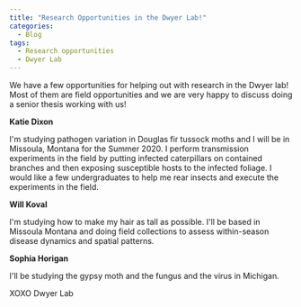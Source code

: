 ```yaml
---
title: "Research Opportunities in the Dwyer Lab!"
categories:
  - Blog
tags:
  - Research opportunities
  - Dwyer Lab
---
```


We have a few opportunities for helping out with research in the Dwyer lab! Most of them are field opportunities and we are very happy to discuss doing a senior thesis working with us!

**Katie Dixon**

I'm studying pathogen variation in Douglas fir tussock moths and I will be in Missoula, Montana for the Summer 2020. I perform transmission experiments in the field by putting infected caterpillars on contained branches and then exposing susceptible hosts to the infected foliage. I would like a few undergraduates to help me rear insects and execute the experiments in the field. 

**Will Koval**

I'm studying how to make my hair as tall as possible. I'll be based in Missoula Montana and doing field collections to assess within-season disease dynamics and spatial patterns.

**Sophia Horigan**

I'll be studying the gypsy moth and the fungus and the virus in Michigan. 

XOXO Dwyer Lab
